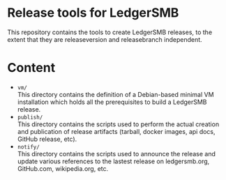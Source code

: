 
# Release tools for LedgerSMB

This repository contains the tools to create LedgerSMB releases, to the
extent that they are releaseversion and releasebranch independent.

# Content

* `vm/`  
  This directory contains the definition of a Debian-based
  minimal VM installation which holds all the prerequisites to
  build a LedgerSMB release.
* `publish/`  
  This directory contains the scripts used to perform the actual
  creation and publication of release artifacts (tarball,
  docker images, api docs, GitHub release, etc).
* `notify/`  
  This directory contains the scripts used to announce the
  release and update various references to the lastest release
  on ledgersmb.org, GitHub.com, wikipedia.org, etc.

